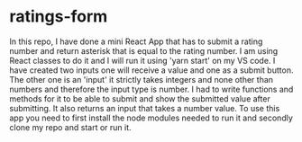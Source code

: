 # ratings-form
In this repo, I have done a mini React App that has to submit a rating number and return asterisk that is equal to the rating number. I am using React classes to do it and I will run it using 'yarn start' on my VS code. I have created two inputs one will receive a value and one as a submit button. The other one is an 'input' it strictly takes integers and none other than numbers and therefore the input type is number. I had to write functions and methods for it to be able to submit and show the submitted value after submitting. It also returns an input that takes a number value. To use this app you need to first install the node modules needed to run it and secondly clone my repo and start or run it.
